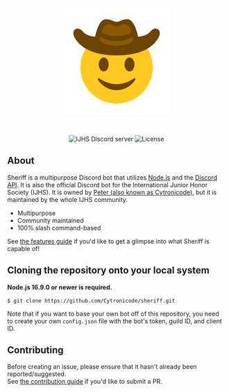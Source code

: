 <div align="center">
  <br />
  <p>
    <img src="/assets/sheriff.png" width="250" alt="Sheriff logo" />
  </p>
  <br />
  <p>
    <img src="https://img.shields.io/discord/932234446537625660?color=yellow&logo=discord&logoColor=white" alt="IJHS Discord server" />
    <img src="https://img.shields.io/github/license/Cytronicode/sheriff?color=blue" alt="License" />
  </p>
</div>

## About

Sheriff is a multipurpose Discord bot that utilizes [Node.js](https://nodejs.org) and the
[Discord API](https://discord.com/developers/docs/intro). It is also the official Discord bot for the International Junior Honor Society (IJHS). It is owned by [Peter (also known as Cytronicode)](mailto:novodoodle@gmail.com), but it is maintained by the whole IJHS community.

- Multipurpose
- Community maintained
- 100% slash command-based

See [the features guide](https://github.com/cytronicode/sheriff/blob/main/features.md) if you'd like to get a glimpse into what Sheriff is capable of!

## Cloning the repository onto your local system

**Node.js 16.9.0 or newer is required.**

```sh-session
$ git clone https://github.com/Cytronicode/sheriff.git
```

Note that if you want to base your own bot off of this repository, you need to create your own `config.json` file with the bot's token, guild ID, and client ID.

## Contributing

Before creating an issue, please ensure that it hasn't already been reported/suggested.  
See [the contribution guide](https://github.com/cytronicode/sheriff/blob/main/.github/CONTRIBUTING.md) if you'd like to submit a PR.

